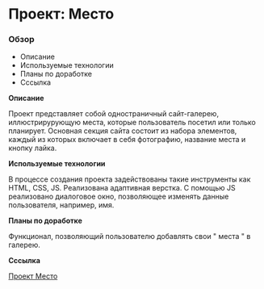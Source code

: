# Проект: Место

### Обзор
* Описание
* Используемые технологии
* Планы по доработке
* Сссылка

**Описание**

Проект представляет собой одностраничный сайт-галерею, иллюстрирурующую места, которые пользователь посетил или только планирует. Основная секция сайта состоит из набора элементов, каждый из которых включает в себя фотографию, название места и кнопку лайка.

**Используемые технологии**

В процессе создания проекта задействованы такие инструменты как HTML, CSS, JS. Реализована адаптивная верстка. С помощью JS реализовано диалоговое окно, позволяющее изменять данные пользователя, например, имя.

**Планы по доработке**

Функционал, позволяющий пользователю добавлять свои " места " в галерею.

**Сссылка**

[Проект Место](https://nikolaikhramov.github.io/mesto/index.html)
